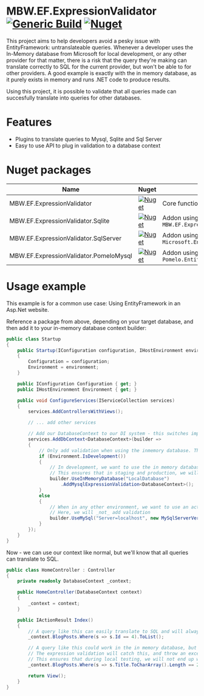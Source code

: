 # MBW.EF.ExpressionValidator [![Generic Build](https://github.com/LordMike/MBW.EF.ExpressionValidator/actions/workflows/dotnet.yml/badge.svg)](https://github.com/LordMike/MBW.EF.ExpressionValidator/actions/workflows/dotnet.yml) [![Nuget](https://img.shields.io/nuget/v/MBW.EF.ExpressionValidator)](https://www.nuget.org/packages/MBW.EF.ExpressionValidator)

This project aims to help developers avoid a pesky issue with EntityFramework: untranslateable queries. Whenever a developer uses the In-Memory database from Microsoft for local development, or any other provider for that matter, there is a risk that the query they're making can translate correctly to SQL for the current provider, but won't be able to for other providers. A good example is exactly with the in memory database, as it purely exists in memory and runs .NET code to produce results.

Using this project, it is possible to validate that all queries made can succesfully translate into queries for other databases.

# Features

* Plugins to translate queries to Mysql, Sqlite and Sql Server
* Easy to use API to plug in validation to a database context

# Nuget packages

| Name | Nuget | Note |
|---|---|---|
| MBW.EF.ExpressionValidator | [![Nuget](https://img.shields.io/nuget/v/MBW.EF.ExpressionValidator)](https://www.nuget.org/packages/MBW.EF.ExpressionValidator/) | Core functionality |
| MBW.EF.ExpressionValidator.Sqlite | [![Nuget](https://img.shields.io/nuget/v/MBW.EF.ExpressionValidator.Sqlite)](https://www.nuget.org/packages/MBW.EF.ExpressionValidator.Sqlite/) | Addon using `MBW.EF.ExpressionValidator.Sqlite` |
| MBW.EF.ExpressionValidator.SqlServer | [![Nuget](https://img.shields.io/nuget/v/MBW.EF.ExpressionValidator.SqlServer)](https://www.nuget.org/packages/MBW.EF.ExpressionValidator.SqlServer/) | Addon using `Microsoft.EntityFrameworkCore.SqlServer` |
| MBW.EF.ExpressionValidator.PomeloMysql | [![Nuget](https://img.shields.io/nuget/v/MBW.EF.ExpressionValidator.PomeloMysql)](https://www.nuget.org/packages/MBW.EF.ExpressionValidator.PomeloMysql/) | Addon using `Pomelo.EntityFrameworkCore.MySql` |

# Usage example

This example is for a common use case: Using EntityFramework in an Asp.Net website.

Reference a package from above, depending on your target database, and then add it to your in-memory database context builder:

```csharp
public class Startup
{
    public Startup(IConfiguration configuration, IHostEnvironment environment)
    {
        Configuration = configuration;
        Environment = environment;
    }

    public IConfiguration Configuration { get; }
    public IHostEnvironment Environment { get; }

    public void ConfigureServices(IServiceCollection services)
    {
        services.AddControllersWithViews();

        // ... add other services

        // Add our DatabaseContext to our DI system - this switches implementation based on our hosting environment
        services.AddDbContext<DatabaseContext>(builder =>
        {
            // Only add validation when using the inmemory database. This ensures we don't have any adverse effect when running production environments
            if (Environment.IsDevelopment())
            {
                // In development, we want to use the in memory database with query validation
                // This ensures that in staging and production, we will know that any query made in development will successfully translate to SQL
                builder.UseInMemoryDatabase("LocalDatabase")
                    .AddMysqlExpressionValidation<DatabaseContext>();
            }
            else
            {
                // When in any other environment, we want to use an actual MySql database
                // Here, we will _not_ add validation
                builder.UseMySql("Server=localhost", new MySqlServerVersion(new Version(8, 0, 25)));
            }
        });
    }
}
```

Now - we can use our context like normal, but we'll know that all queries can translate to SQL.

```csharp
public class HomeController : Controller
{
    private readonly DatabaseContext _context;

    public HomeController(DatabaseContext context)
    {
        _context = context;
    }

    public IActionResult Index()
    {
        // A query like this can easily translate to SQL and will always work
        _context.BlogPosts.Where(s => s.Id == 4).ToList();

        // A query like this could work in the in memory database, but not in actual databases
        // The expression validation will catch this, and throw an exception
        // This ensures that during local testing, we will not end up with a query that won't work in Mysql
        _context.BlogPosts.Where(s => s.Title.ToCharArray().Length == 2).ToList();

        return View();
    }
}
```
